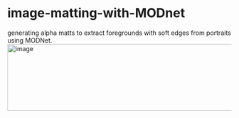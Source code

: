# image-matting-with-MODnet
generating alpha matts to extract foregrounds with soft edges from portraits using MODNet.
<img width="800" height="150" alt="image" src="https://github.com/user-attachments/assets/30e2f1ab-6298-4dce-9ebe-93094f17d201" />

